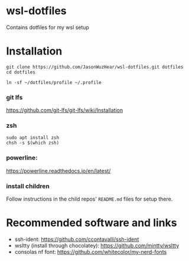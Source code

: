 # wsl-dotfiles
Contains dotfiles for my wsl setup

# Installation
```
git clone https://github.com/JasonWuzHear/wsl-dotfiles.git dotfiles
cd dotfiles

ln -sf ~/dotfiles/profile ~/.profile
```

### git lfs
https://github.com/git-lfs/git-lfs/wiki/Installation

### zsh
```
sudo apt install zsh
chsh -s $(which zsh)
```

### powerline:
https://powerline.readthedocs.io/en/latest/

### install children
Follow instructions in the child repos' `README.md` files for setup there.


# Recommended software and links
- ssh-ident: https://github.com/ccontavalli/ssh-ident
- wsltty (install through chocolatey): https://github.com/mintty/wsltty
- consolas nf font: https://github.com/whitecolor/my-nerd-fonts
